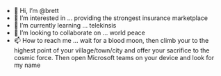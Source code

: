 - 👋 Hi, I’m @brett
- 👀 I’m interested in ... providing the strongest insurance marketplace 
- 🌱 I’m currently learning ... telekinsis 
- 💞️ I’m looking to collaborate on ... world peace
- 📫 How to reach me ... wait for a blood moon, then climb your to the highest point of your village/town/city and offer your sacrifice to the cosmic force. 
Then open Microsoft teams on your device and look for my name 

<!---
brett-wtw/brett-wtw is a ✨ special ✨ repository because its `README.md` (this file) appears on your GitHub profile.
You can click the Preview link to take a look at your changes.
--->
